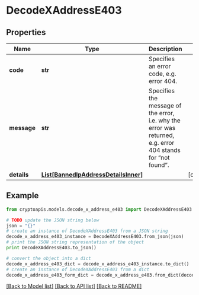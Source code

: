 # DecodeXAddressE403


## Properties
Name | Type | Description | Notes
------------ | ------------- | ------------- | -------------
**code** | **str** | Specifies an error code, e.g. error 404. | 
**message** | **str** | Specifies the message of the error, i.e. why the error was returned, e.g. error 404 stands for “not found”. | 
**details** | [**List[BannedIpAddressDetailsInner]**](BannedIpAddressDetailsInner.md) |  | [optional] 

## Example

```python
from cryptoapis.models.decode_x_address_e403 import DecodeXAddressE403

# TODO update the JSON string below
json = "{}"
# create an instance of DecodeXAddressE403 from a JSON string
decode_x_address_e403_instance = DecodeXAddressE403.from_json(json)
# print the JSON string representation of the object
print DecodeXAddressE403.to_json()

# convert the object into a dict
decode_x_address_e403_dict = decode_x_address_e403_instance.to_dict()
# create an instance of DecodeXAddressE403 from a dict
decode_x_address_e403_form_dict = decode_x_address_e403.from_dict(decode_x_address_e403_dict)
```
[[Back to Model list]](../README.md#documentation-for-models) [[Back to API list]](../README.md#documentation-for-api-endpoints) [[Back to README]](../README.md)



